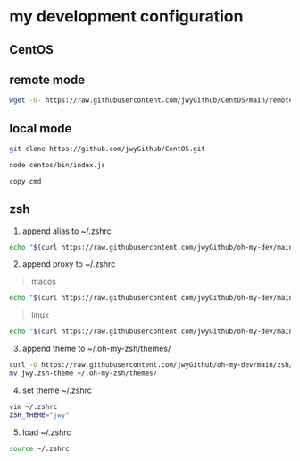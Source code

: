 # my development configuration

## CentOS

## remote mode

```sh
wget -O- https://raw.githubusercontent.com/jwyGithub/CentOS/main/remote/repo.sh | sh
```

## local mode

```sh
git clone https://github.com/jwyGithub/CentOS.git

node centos/bin/index.js

copy cmd
```

## zsh

1. append alias to ~/.zshrc

```sh
echo "$(curl https://raw.githubusercontent.com/jwyGithub/oh-my-dev/main/zsh/alias.zsh)" >> ~/.zshrc
```

2. append proxy to ~/.zshrc

> macos

```sh
echo "$(curl https://raw.githubusercontent.com/jwyGithub/oh-my-dev/main/zsh/proxy/macos.zsh)" >> ~/.zshrc
```

> linux

```sh
echo "$(curl https://raw.githubusercontent.com/jwyGithub/oh-my-dev/main/zsh/proxy/linux.zsh)" >> ~/.zshrc
```

3. append theme to ~/.oh-my-zsh/themes/

```sh
curl -O https://raw.githubusercontent.com/jwyGithub/oh-my-dev/main/zsh/theme/jwy.zsh-theme
mv jwy.zsh-theme ~/.oh-my-zsh/themes/
```

4. set theme ~/.zshrc

```sh
vim ~/.zshrc
ZSH_THEME="jwy"
```

5. load ~/.zshrc

```sh
source ~/.zshrc
```

